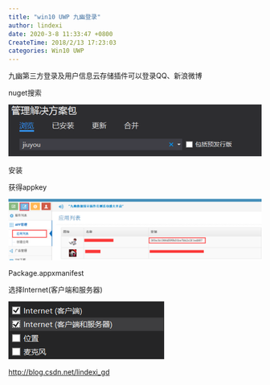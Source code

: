 ```yaml
---
title: "win10 UWP 九幽登录"
author: lindexi
date: 2020-3-8 11:33:47 +0800
CreateTime: 2018/2/13 17:23:03
categories: Win10 UWP
---
```


九幽第三方登录及用户信息云存储插件可以登录QQ、新浪微博

<!--more-->


<!-- CreateTime:2018/2/13 17:23:03 -->


<div id="toc"></div>

nuget搜索

![这里写图片描述](image/201611817115381.png)

安装

获得appkey

![这里写图片描述](image/201611817136114.png)

Package.appxmanifest

选择Internet(客户端和服务器)

![这里写图片描述](image/201611817148674.png)

http://blog.csdn.net/lindexi_gd

